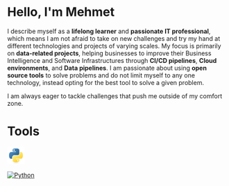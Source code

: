 # Hello, I'm Mehmet

I describe myself as a **lifelong learner** and **passionate IT professional**, which means I am not afraid to take on new challenges and try my hand at different technologies and projects of varying scales. My focus is primarily on **data-related projects**, helping businesses to improve their Business Intelligence and Software Infrastructures through **CI/CD pipelines**, **Cloud environments**, and **Data pipelines**. I am passionate about using **open source tools** to solve problems and do not limit myself to any one technology, instead opting for the best tool to solve a given problem.

I am always eager to tackle challenges that push me outside of my comfort zone.




# Tools
<p align="left"> <a href="https://www.python.org/" target="_blank"> <img src="https://raw.githubusercontent.com/devicons/devicon/master/icons/python/python-original.svg" alt="Python" width="40" height="40"/> </a>
<p align="left"> <a href="https://www.javascript.com" target="_blank"> <img src="[https://raw.githubusercontent.com/devicons/devicon/master/icons/python/python-original.svg](https://github.com/devicons/devicon/blob/master/icons/javascript/javascript-original.svg)https://github.com/devicons/devicon/blob/master/icons/javascript/javascript-original.svg" alt="Python" width="40" height="40"/> </a>
